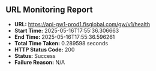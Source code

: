 ## URL Monitoring Report

- **URL:** https://api-gw1-prod1.fisglobal.com/gw/v1/health
- **Start Time:** 2025-05-16T17:55:36.306663
- **End Time:** 2025-05-16T17:55:36.596261
- **Total Time Taken:** 0.289598 seconds
- **HTTP Status Code:** 200
- **Status:** Success
- **Failure Reason:** N/A

